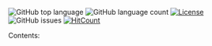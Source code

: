 ![GitHub top language](https://img.shields.io/github/languages/top/RosaleeKnight/blog)
![GitHub language count](https://img.shields.io/github/languages/count/RosaleeKnight/blog)
[![License](https://img.shields.io/badge/license-MIT-green)](./LICENSE)
![GitHub issues](https://img.shields.io/github/issues/RosaleeKnight/blog)
[![HitCount](https://hits.dwyl.com/RosaleeKnight/blog.svg?style=flat)](http://hits.dwyl.com/RosaleeKnight/blog)

Contents:

